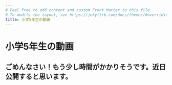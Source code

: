 ```yaml
---
# Feel free to add content and custom Front Matter to this file.
# To modify the layout, see https://jekyllrb.com/docs/themes/#overriding-theme-defaults
title: 小学5年生の動画
---
```


<h1>小学5年生の動画</h1>
<h2>ごめんなさい！もう少し時間がかかりそうです。近日公開すると思います。</h2>
